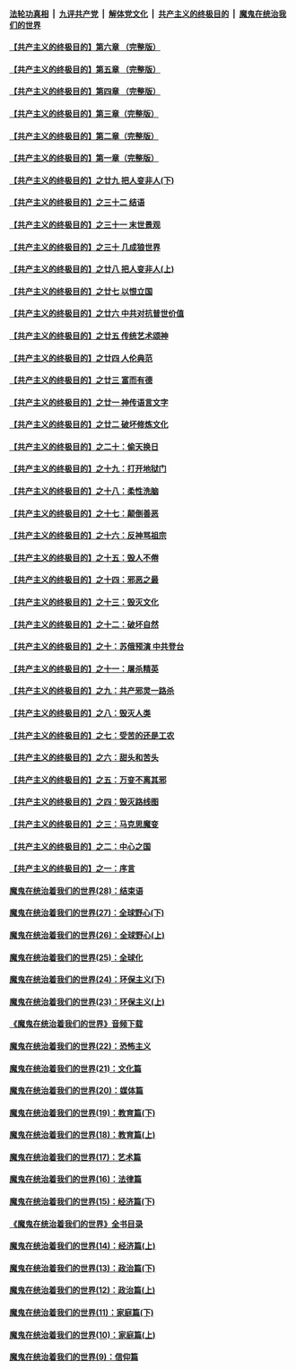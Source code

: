####  [法轮功真相](../../../../basic/blob/master/README.md?t=09191839) &nbsp;|&nbsp; [九评共产党](../../../../9ping.md/blob/master/README.md?t=09191839) &nbsp;|&nbsp; [解体党文化](../../../../jtdwh.md/blob/master/README.md?t=09191839)  &nbsp;|&nbsp; [共产主义的终极目的](../../../../gczydzjmd.md/blob/master/README.md?t=09191839) &nbsp;|&nbsp; [魔鬼在统治我们的世界](../../../../mgztzwmdsj.md/blob/master/README.md?t=09191839) 

#### [【共产主义的终极目的】第六章 （完整版）](../pages/nsc422/n11428913.md?t=09191839) 

#### [【共产主义的终极目的】第五章 （完整版）](../pages/nsc422/n11428912.md?t=09191839) 

#### [【共产主义的终极目的】第四章 （完整版）](../pages/nsc422/n11428907.md?t=09191839) 

#### [【共产主义的终极目的】第三章（完整版）](../pages/nsc422/n11428848.md?t=09191839) 

#### [【共产主义的终极目的】第二章（完整版）](../pages/nsc422/n11428831.md?t=09191839) 

#### [【共产主义的终极目的】第一章（完整版）](../pages/nsc422/n11417651.md?t=09191839) 

#### [【共产主义的终极目的】之廿九 把人变非人(下)](../pages/nsc422/n11344140.md?t=09191839) 

#### [【共产主义的终极目的】之三十二 结语](../pages/nsc422/n11360535.md?t=09191839) 

#### [【共产主义的终极目的】之三十一 末世景观](../pages/nsc422/n11351129.md?t=09191839) 

#### [【共产主义的终极目的】之三十 几成狼世界](../pages/nsc422/n11348280.md?t=09191839) 

#### [【共产主义的终极目的】之廿八 把人变非人(上)](../pages/nsc422/n11340492.md?t=09191839) 

#### [【共产主义的终极目的】之廿七 以恨立国](../pages/nsc422/n11336944.md?t=09191839) 

#### [【共产主义的终极目的】之廿六 中共对抗普世价值](../pages/nsc422/n11324785.md?t=09191839) 

#### [【共产主义的终极目的】之廿五 传统艺术颂神](../pages/nsc422/n11296396.md?t=09191839) 

#### [【共产主义的终极目的】之廿四 人伦典范](../pages/nsc422/n11296397.md?t=09191839) 

#### [【共产主义的终极目的】之廿三 富而有德](../pages/nsc422/n11283598.md?t=09191839) 

#### [【共产主义的终极目的】之廿一 神传语言文字](../pages/nsc422/n11263265.md?t=09191839) 

#### [【共产主义的终极目的】之廿二 破坏修炼文化](../pages/nsc422/n11245728.md?t=09191839) 

#### [【共产主义的终极目的】之二十：偷天换日](../pages/nsc422/n11238846.md?t=09191839) 

#### [【共产主义的终极目的】之十九：打开地狱门](../pages/nsc422/n11206376.md?t=09191839) 

#### [【共产主义的终极目的】之十八：柔性洗脑](../pages/nsc422/n11199994.md?t=09191839) 

#### [【共产主义的终极目的】之十七：颠倒善恶](../pages/nsc422/n11179782.md?t=09191839) 

#### [【共产主义的终极目的】之十六：反神骂祖宗](../pages/nsc422/n11166798.md?t=09191839) 

#### [【共产主义的终极目的】之十五：毁人不倦](../pages/nsc422/n11166792.md?t=09191839) 

#### [【共产主义的终极目的】之十四：邪恶之最](../pages/nsc422/n11150249.md?t=09191839) 

#### [【共产主义的终极目的】之十三：毁灭文化](../pages/nsc422/n11135227.md?t=09191839) 

#### [【共产主义的终极目的】之十二：破坏自然](../pages/nsc422/n11135214.md?t=09191839) 

#### [【共产主义的终极目的】之十：苏俄预演 中共登台](../pages/nsc422/n11118424.md?t=09191839) 

#### [【共产主义的终极目的】之十一：屠杀精英](../pages/nsc422/n11118442.md?t=09191839) 

#### [【共产主义的终极目的】之九：共产邪灵一路杀](../pages/nsc422/n11114139.md?t=09191839) 

#### [【共产主义的终极目的】之八：毁灭人类](../pages/nsc422/n11108503.md?t=09191839) 

#### [【共产主义的终极目的】之七：受苦的还是工农](../pages/nsc422/n11101809.md?t=09191839) 

#### [【共产主义的终极目的】之六：甜头和苦头](../pages/nsc422/n11096971.md?t=09191839) 

#### [【共产主义的终极目的】之五：万变不离其邪](../pages/nsc422/n11091285.md?t=09191839) 

#### [【共产主义的终极目的】之四：毁灭路线图](../pages/nsc422/n11086284.md?t=09191839) 

#### [【共产主义的终极目的】之三：马克思魔变](../pages/nsc422/n11061941.md?t=09191839) 

#### [【共产主义的终极目的】之二：中心之国](../pages/nsc422/n11047728.md?t=09191839) 

#### [【共产主义的终极目的】之一：序言](../pages/nsc422/n11086077.md?t=09191839) 

#### [魔鬼在统治着我们的世界(28)：结束语](../pages/nsc422/n10936246.md?t=09191839) 

#### [魔鬼在统治着我们的世界(27)：全球野心(下)](../pages/nsc422/n10928319.md?t=09191839) 

#### [魔鬼在统治着我们的世界(26)：全球野心(上)](../pages/nsc422/n10900318.md?t=09191839) 

#### [魔鬼在统治着我们的世界(25)：全球化](../pages/nsc422/n10788205.md?t=09191839) 

#### [魔鬼在统治着我们的世界(24)：环保主义(下)](../pages/nsc422/n10695307.md?t=09191839) 

#### [魔鬼在统治着我们的世界(23)：环保主义(上)](../pages/nsc422/n10688613.md?t=09191839) 

#### [《魔鬼在统治着我们的世界》音频下载](../pages/nsc422/n10635553.md?t=09191839) 

#### [魔鬼在统治着我们的世界(22)：恐怖主义](../pages/nsc422/n10614727.md?t=09191839) 

#### [魔鬼在统治着我们的世界(21)：文化篇](../pages/nsc422/n10597706.md?t=09191839) 

#### [魔鬼在统治着我们的世界(20)：媒体篇](../pages/nsc422/n10586579.md?t=09191839) 

#### [魔鬼在统治着我们的世界(19)：教育篇(下)](../pages/nsc422/n10564808.md?t=09191839) 

#### [魔鬼在统治着我们的世界(18)：教育篇(上)](../pages/nsc422/n10526970.md?t=09191839) 

#### [魔鬼在统治着我们的世界(17)：艺术篇](../pages/nsc422/n10499093.md?t=09191839) 

#### [魔鬼在统治着我们的世界(16)：法律篇](../pages/nsc422/n10485969.md?t=09191839) 

#### [魔鬼在统治着我们的世界(15)：经济篇(下)](../pages/nsc422/n10469975.md?t=09191839) 

#### [《魔鬼在统治着我们的世界》全书目录](../pages/nsc422/n10464261.md?t=09191839) 

#### [魔鬼在统治着我们的世界(14)：经济篇(上)](../pages/nsc422/n10457370.md?t=09191839) 

#### [魔鬼在统治着我们的世界(13)：政治篇(下)](../pages/nsc422/n10448270.md?t=09191839) 

#### [魔鬼在统治着我们的世界(12)：政治篇(上)](../pages/nsc422/n10444576.md?t=09191839) 

#### [魔鬼在统治着我们的世界(11)：家庭篇(下)](../pages/nsc422/n10440961.md?t=09191839) 

#### [魔鬼在统治着我们的世界(10)：家庭篇(上)](../pages/nsc422/n10435448.md?t=09191839) 

#### [魔鬼在统治着我们的世界(9)：信仰篇](../pages/nsc422/n10432159.md?t=09191839) 

